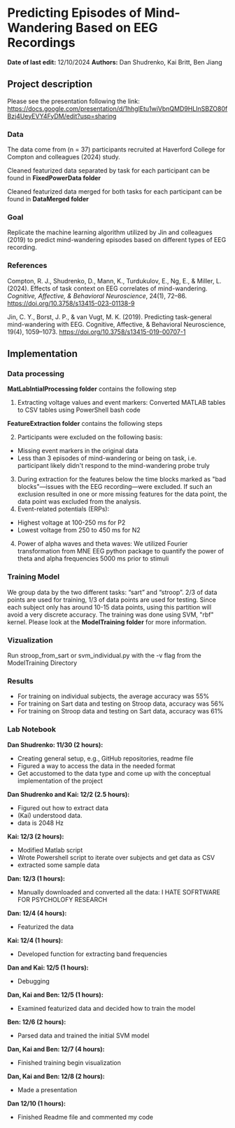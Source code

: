 # Predicting Episodes of Mind-Wandering Based on EEG Recordings
**Date of last edit:** 12/10/2024
**Authors:** Dan Shudrenko, Kai Britt, Ben Jiang 

## Project description
Please see the presentation following the link: https://docs.google.com/presentation/d/1hhglEtu1wiVbnQMD9HLInSBZO80fBzj4UeyEVY4FyDM/edit?usp=sharing
### Data
The data come from (n = 37) participants recruited at Haverford College for Compton and colleagues (2024) study.

Cleaned featurized data separated by task for each participant can be found in **FixedPowerData folder**

Cleaned featurized data merged for both tasks for each participant can be found in **DataMerged folder**
### Goal
Replicate the machine learning algorithm utilized by Jin and colleagues (2019) to predict mind-wandering episodes based on different types of EEG recording. 
### References
Compton, R. J., Shudrenko, D., Mann, K., Turdukulov, E., Ng, E., & Miller, L. (2024). Effects of task context on EEG correlates of mind-wandering. _Cognitive, Affective, & Behavioral Neuroscience_, 24(1), 72–86. https://doi.org/10.3758/s13415-023-01138-9

Jin, C. Y., Borst, J. P., & van Vugt, M. K. (2019). Predicting task-general mind-wandering with EEG. Cognitive, Affective, & Behavioral Neuroscience, 19(4), 1059–1073. https://doi.org/10.3758/s13415-019-00707-1
## Implementation
### Data processing
**MatLabIntialProcessing folder** contains the following step
1. Extracting voltage values and event markers:
Converted MATLAB tables to CSV tables using PowerShell bash code

**FeatureExtraction folder** contains the following steps

2. Participants were excluded on the following basis:
- Missing event markers in the original data
- Less than 3 episodes of mind-wandering or being on task, i.e. participant likely didn't respond to the mind-wandering probe truly
3. During extraction for the features below the time blocks marked as "bad blocks"—issues with the EEG recording—were excluded. If such an exclusion resulted in one or more missing features for the data point, the data point was excluded from the analysis. 
4. Event-related potentials (ERPs): 
- Highest voltage at 100-250 ms for P2
- Lowest voltage from 250 to 450 ms for N2
4. Power of alpha waves and theta waves:
We utilized Fourier transformation from MNE EEG python package to quantify the power of theta and alpha frequencies 5000 ms prior to stimuli
### Training Model
We group data by the two different tasks: “sart” and “stroop”. 2/3 of data points are used for training, 1/3 of data points are used for testing. Since each subject only has around 10-15 data points, using this partition will avoid a very discrete accuracy. The training was done using SVM, "rbf" kernel. Please look at the **ModelTraining folder** for more information. 

### Vizualization
Run stroop_from_sart or svm_individual.py with the -v flag from the ModelTraining Directory
### Results
- For training on individual subjects, the average accuracy was 55%
- For training on Sart data and testing on Stroop data, accuracy was 56%
- For training on Stroop data and testing on Sart data, accuracy was 61%

### Lab Notebook
**Dan Shudrenko: 11/30 (2 hours):**
- Creating general setup, e.g., GitHub repositories, readme file 
- Figured a way to access the data in the needed format
- Get accustomed to the data type and come up with the conceptual implementation of the project

**Dan Shudrenko and Kai: 12/2 (2.5 hours):**
- Figured out how to extract data
- (Kai) understood data.
- data is 2048 Hz

**Kai: 12/3 (2 hours):**
- Modified Matlab script
- Wrote Powershell script to iterate over subjects and get data as CSV 
- extracted some sample data

**Dan: 12/3 (1 hours):**
- Manually downloaded and converted all the data: I HATE SOFRTWARE FOR PSYCHOLOFY RESEARCH

**Dan: 12/4 (4 hours):**
- Featurized the data

**Kai: 12/4 (1 hours):**
- Developed function for extracting band frequencies

**Dan and Kai: 12/5 (1 hours):**
- Debugging

**Dan, Kai and Ben: 12/5 (1 hours):**
- Examined featurized data and decided how to train the model

**Ben: 12/6 (2 hours):**
- Parsed data and trained the initial SVM model

**Dan, Kai and Ben: 12/7 (4 hours):**
- Finished training begin visualization

**Dan, Kai and Ben: 12/8 (2 hours):**
- Made a presentation

**Dan 12/10 (1 hours):**
- Finished Readme file and commented my code
